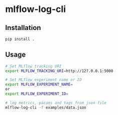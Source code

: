 # mlflow-log-cli

## Installation

```sh
pip install .
```

## Usage

```sh
# Set MLflow tracking URI
export MLFLOW_TRACKING_URI=http://127.0.0.1:5000

# Set MLflow experiment name or ID
export MLFLOW_EXPERIMENT_NAME=
or
export MLFLOW_EXPERIMENT_ID=

# log metrics, params and tags from json file
mlflow-log-cli -f examples/data.json
```

